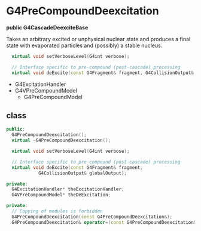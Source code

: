 <!-- G4PreCompoundDeexcitation.md --- 
;; 
;; Description: 
;; Author: Hongyi Wu(吴鸿毅)
;; Email: wuhongyi@qq.com 
;; Created: 六 9月  1 12:14:20 2018 (+0800)
;; Last-Updated: 六 9月  1 12:20:08 2018 (+0800)
;;           By: Hongyi Wu(吴鸿毅)
;;     Update #: 3
;; URL: http://wuhongyi.cn -->

# G4PreCompoundDeexcitation

**public G4CascadeDeexciteBase**

Takes an arbitrary excited or unphysical nuclear state and produces a final state with evaporated particles and (possibly) a stable nucleus.

```cpp
  virtual void setVerboseLevel(G4int verbose);

  // Interface specific to pre-compound (post-cascade) processing
  virtual void deExcite(const G4Fragment& fragment, G4CollisionOutput& globalOutput);
```

- G4ExcitationHandler
- G4VPreCompoundModel
	- G4PreCompoundModel


## class

```cpp
public:
  G4PreCompoundDeexcitation();
  virtual ~G4PreCompoundDeexcitation();

  virtual void setVerboseLevel(G4int verbose);

  // Interface specific to pre-compound (post-cascade) processing
  virtual void deExcite(const G4Fragment& fragment,
			G4CollisionOutput& globalOutput);

private:
  G4ExcitationHandler* theExcitationHandler;
  G4VPreCompoundModel* theDeExcitation;

private:
  // Copying of modules is forbidden
  G4PreCompoundDeexcitation(const G4PreCompoundDeexcitation&);
  G4PreCompoundDeexcitation& operator=(const G4PreCompoundDeexcitation&);
```

<!-- G4PreCompoundDeexcitation.md ends here -->

